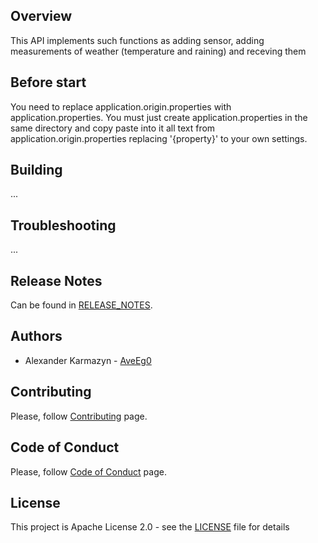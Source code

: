 ## Overview
This API implements such functions as adding sensor, adding measurements of weather (temperature and raining) and receving them

## Before start
You need to replace application.origin.properties with application.properties. You must just create application.properties in the same directory and copy paste
into it all text from application.origin.properties replacing '{property}' to your own settings.

## Building
...

## Troubleshooting
...

## Release Notes
Can be found in [RELEASE_NOTES](RELEASE_NOTES.md).

## Authors
* Alexander Karmazyn  - [AveEg0](https://github.com/AveEg0)

## Contributing
Please, follow [Contributing](CONTRIBUTING.md) page.

## Code of Conduct
Please, follow [Code of Conduct](CODE_OF_CONDUCT.md) page.

## License
This project is Apache License 2.0 - see the [LICENSE](LICENSE) file for details
